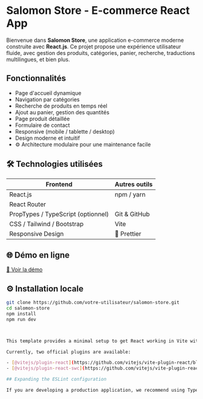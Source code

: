 # Salomon Store - E-commerce React App

Bienvenue dans **Salomon Store**, une application e-commerce moderne construite avec **React.js**. Ce projet propose une expérience utilisateur fluide, avec gestion des produits, catégories, panier, recherche, traductions multilingues, et bien plus.

##  Fonctionnalités

-  Page d'accueil dynamique
-  Navigation par catégories
-  Recherche de produits en temps réel
-  Ajout au panier, gestion des quantités
-  Page produit détaillée
-  Formulaire de contact
-  Responsive (mobile / tablette / desktop)
-  Design moderne et intuitif
- ⚙ Architecture modulaire pour une maintenance facile

## 🛠 Technologies utilisées

| Frontend        | Autres outils                    |
|------------------|-----------------------------------|
|  React.js      |  npm / yarn                    |
|  React Router 
|  PropTypes / TypeScript (optionnel) |  Git & GitHub |
|  CSS / Tailwind / Bootstrap |  Vite  |
|  Responsive Design | 🔧  Prettier         |

## 🌐 Démo en ligne



[🔗 Voir la démo](https://)

## ⚙️ Installation locale


```bash
git clone https://github.com/votre-utilisateur/salomon-store.git
cd salomon-store
npm install
npm run dev



This template provides a minimal setup to get React working in Vite with HMR and some ESLint rules.

Currently, two official plugins are available:

- [@vitejs/plugin-react](https://github.com/vitejs/vite-plugin-react/blob/main/packages/plugin-react/README.md) uses [Babel](https://babeljs.io/) for Fast Refresh
- [@vitejs/plugin-react-swc](https://github.com/vitejs/vite-plugin-react-swc) uses [SWC](https://swc.rs/) for Fast Refresh

## Expanding the ESLint configuration

If you are developing a production application, we recommend using TypeScript and enable type-aware lint rules. Check out the [TS template](https://github.com/vitejs/vite/tree/main/packages/create-vite/template-react-ts) to integrate TypeScript and [`typescript-eslint`](https://typescript-eslint.io) in your project.
